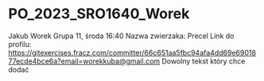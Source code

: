 # PO_2023_SRO1640_Worek

Jakub Worek
Grupa 11, środa 16:40
Nazwa zwierzaka: Precel
Link do profilu: https://gitexercises.fracz.com/committer/66c651aa5fbc94afa4dd69e6901877ecde4bce6a?email=worekkuba@gmail.com
Dowolny tekst który chce dodać